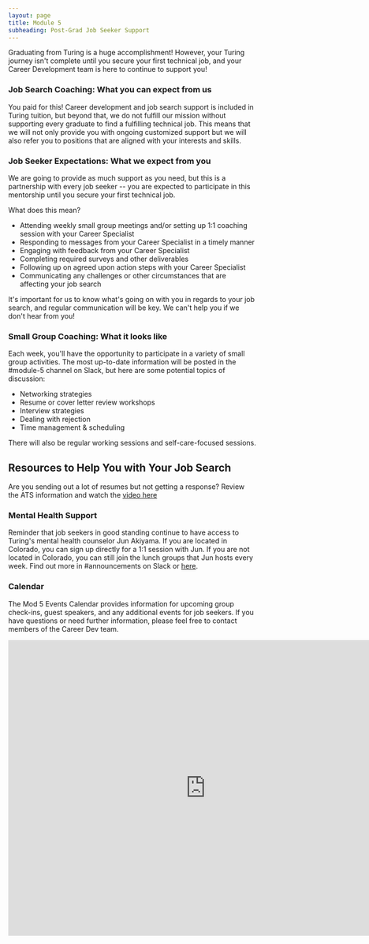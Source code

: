 ```yaml
---
layout: page
title: Module 5
subheading: Post-Grad Job Seeker Support
---
```


Graduating from Turing is a huge accomplishment! However, your Turing journey isn't complete until you secure your first technical job, and your Career Development team is here to continue to support you!

### Job Search Coaching: What you can expect from us

You paid for this! Career development and job search support is included in Turing tuition, but beyond that, we do not fulfill our mission without supporting every graduate to find a fulfilling technical job. This means that we will not only provide you with ongoing customized support but we will also refer you to positions that are aligned with your interests and skills. 

### Job Seeker Expectations: What we expect from you
We are going to provide as much support as you need, but this is a partnership with every job seeker -- you are expected to participate in this mentorship until you secure your first technical job.

What does this mean? 
* Attending weekly small group meetings and/or setting up 1:1 coaching session with your Career Specialist
* Responding to messages from your Career Specialist in a timely manner
* Engaging with feedback from your Career Specialist
* Completing required surveys and other deliverables
* Following up on agreed upon action steps with your Career Specialist
* Communicating any challenges or other circumstances that are affecting your job search

It's important for us to know what's going on with you in regards to your job search, and regular communication will be key. We can't help you if we don't hear from you! 

### Small Group Coaching: What it looks like
Each week, you'll have the opportunity to participate in a variety of small group activities. The most up-to-date information will be posted in the #module-5 channel on Slack, but here are some potential topics of discussion:

* Networking strategies
* Resume or cover letter review workshops
* Interview strategies
* Dealing with rejection
* Time management & scheduling

There will also be regular working sessions and self-care-focused sessions.

## Resources to Help You with Your Job Search

Are you sending out a lot of resumes but not getting a response? Review the ATS information and watch the [video here](/module-5/ats_async)

### Mental Health Support
Reminder that job seekers in good standing continue to have access to Turing's mental health counselor Jun Akiyama. If you are located in Colorado, you can sign up directly for a 1:1 session with Jun. If you are not located in Colorado, you can still join the lunch groups that Jun hosts every week. Find out more in #announcements on Slack or [here](https://sites.google.com/casimircreative.com/counseling). 

### Calendar
The Mod 5 Events Calendar provides information for upcoming group check-ins, guest speakers, and any additional events for job seekers. If you have questions or need further information, please feel free to contact members of the Career Dev team.

<iframe src="https://calendar.google.com/calendar/embed?src=casimircreative.com_1ljkgo2l95s8f2p1jpi6shq678%40group.calendar.google.com&ctz=America%2FDenver&amp;mode=week" style="border: 0" width="800" height="600" frameborder="0" scrolling="no"></iframe>

